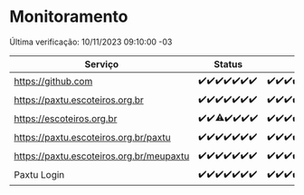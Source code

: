 # Monitoramento

Última verificação: 10/11/2023 09:10:00 -03

|Serviço|Status|Últimas 24h|
|---|---|---|
|https://github.com|<span title="2023-11-03: OK=23">✔️</span><span title="2023-11-04: OK=24">✔️</span><span title="2023-11-05: OK=24">✔️</span><span title="2023-11-06: OK=24">✔️</span><span title="2023-11-07: OK=24">✔️</span><span title="2023-11-08: OK=24">✔️</span><span title="2023-11-09: OK=12">✔️</span>|<span title="09/11/2023 09:10:00 -03 : 200">✔️</span><span title="09/11/2023 10:08:00 -03 : 200">✔️</span><span title="09/11/2023 11:04:00 -03 : 200">✔️</span><span title="09/11/2023 12:06:00 -03 : 200">✔️</span><span title="09/11/2023 13:07:00 -03 : 200">✔️</span><span title="09/11/2023 14:04:00 -03 : 200">✔️</span><span title="09/11/2023 15:07:00 -03 : 200">✔️</span><span title="09/11/2023 16:03:00 -03 : 200">✔️</span><span title="09/11/2023 17:06:00 -03 : 200">✔️</span><span title="09/11/2023 18:04:00 -03 : 200">✔️</span><span title="09/11/2023 19:04:00 -03 : 200">✔️</span><span title="09/11/2023 20:06:00 -03 : 200">✔️</span><span title="09/11/2023 21:29:00 -03 : 200">✔️</span><span title="09/11/2023 22:42:00 -03 : 200">✔️</span><span title="09/11/2023 23:16:00 -03 : 200">✔️</span><span title="10/11/2023 00:06:00 -03 : 200">✔️</span><span title="10/11/2023 01:07:00 -03 : 200">✔️</span><span title="10/11/2023 02:05:00 -03 : 200">✔️</span><span title="10/11/2023 03:08:00 -03 : 200">✔️</span><span title="10/11/2023 04:04:00 -03 : 200">✔️</span><span title="10/11/2023 05:08:00 -03 : 200">✔️</span><span title="10/11/2023 06:06:00 -03 : 200">✔️</span><span title="10/11/2023 07:06:00 -03 : 200">✔️</span><span title="10/11/2023 08:03:00 -03 : 200">✔️</span><span title="10/11/2023 09:10:00 -03 : 200">✔️</span>|
|https://paxtu.escoteiros.org.br|<span title="2023-11-03: OK=23">✔️</span><span title="2023-11-04: OK=24">✔️</span><span title="2023-11-05: OK=24">✔️</span><span title="2023-11-06: OK=24">✔️</span><span title="2023-11-07: OK=24">✔️</span><span title="2023-11-08: OK=24">✔️</span><span title="2023-11-09: OK=12">✔️</span>|<span title="09/11/2023 09:10:00 -03 : 200">✔️</span><span title="09/11/2023 10:08:00 -03 : 200">✔️</span><span title="09/11/2023 11:04:00 -03 : 200">✔️</span><span title="09/11/2023 12:06:00 -03 : 200">✔️</span><span title="09/11/2023 13:07:00 -03 : 200">✔️</span><span title="09/11/2023 14:04:00 -03 : 200">✔️</span><span title="09/11/2023 15:07:00 -03 : 200">✔️</span><span title="09/11/2023 16:03:00 -03 : 200">✔️</span><span title="09/11/2023 17:06:00 -03 : 200">✔️</span><span title="09/11/2023 18:04:00 -03 : 200">✔️</span><span title="09/11/2023 19:04:00 -03 : 200">✔️</span><span title="09/11/2023 20:06:00 -03 : 200">✔️</span><span title="09/11/2023 21:29:00 -03 : 200">✔️</span><span title="09/11/2023 22:42:00 -03 : 200">✔️</span><span title="09/11/2023 23:16:00 -03 : 200">✔️</span><span title="10/11/2023 00:06:00 -03 : 200">✔️</span><span title="10/11/2023 01:07:00 -03 : 200">✔️</span><span title="10/11/2023 02:05:00 -03 : 200">✔️</span><span title="10/11/2023 03:08:00 -03 : 200">✔️</span><span title="10/11/2023 04:04:00 -03 : 200">✔️</span><span title="10/11/2023 05:08:00 -03 : 200">✔️</span><span title="10/11/2023 06:06:00 -03 : 200">✔️</span><span title="10/11/2023 07:06:00 -03 : 200">✔️</span><span title="10/11/2023 08:03:00 -03 : 200">✔️</span><span title="10/11/2023 09:10:00 -03 : 200">✔️</span>|
|https://escoteiros.org.br|<span title="2023-11-03: OK=23">✔️</span><span title="2023-11-04: OK=24">✔️</span><span title="2023-11-05: OK=23, Falhas=1">⚠️</span><span title="2023-11-06: OK=24">✔️</span><span title="2023-11-07: OK=24">✔️</span><span title="2023-11-08: OK=24">✔️</span><span title="2023-11-09: OK=12">✔️</span>|<span title="09/11/2023 09:10:00 -03 : 200">✔️</span><span title="09/11/2023 10:08:00 -03 : 200">✔️</span><span title="09/11/2023 11:04:00 -03 : 200">✔️</span><span title="09/11/2023 12:06:00 -03 : 200">✔️</span><span title="09/11/2023 13:07:00 -03 : 200">✔️</span><span title="09/11/2023 14:04:00 -03 : 200">✔️</span><span title="09/11/2023 15:07:00 -03 : 200">✔️</span><span title="09/11/2023 16:03:00 -03 : 200">✔️</span><span title="09/11/2023 17:06:00 -03 : 200">✔️</span><span title="09/11/2023 18:04:00 -03 : 200">✔️</span><span title="09/11/2023 19:04:00 -03 : 200">✔️</span><span title="09/11/2023 20:06:00 -03 : 200">✔️</span><span title="09/11/2023 21:29:00 -03 : 200">✔️</span><span title="09/11/2023 22:42:00 -03 : 200">✔️</span><span title="09/11/2023 23:16:00 -03 : 200">✔️</span><span title="10/11/2023 00:06:00 -03 : 200">✔️</span><span title="10/11/2023 01:07:00 -03 : 200">✔️</span><span title="10/11/2023 02:05:00 -03 : 200">✔️</span><span title="10/11/2023 03:08:00 -03 : 200">✔️</span><span title="10/11/2023 04:04:00 -03 : 200">✔️</span><span title="10/11/2023 05:08:00 -03 : 200">✔️</span><span title="10/11/2023 06:06:00 -03 : 200">✔️</span><span title="10/11/2023 07:06:00 -03 : 200">✔️</span><span title="10/11/2023 08:03:00 -03 : 200">✔️</span><span title="10/11/2023 09:10:00 -03 : 200">✔️</span>|
|https://paxtu.escoteiros.org.br/paxtu|<span title="2023-11-03: OK=23">✔️</span><span title="2023-11-04: OK=24">✔️</span><span title="2023-11-05: OK=24">✔️</span><span title="2023-11-06: OK=24">✔️</span><span title="2023-11-07: OK=24">✔️</span><span title="2023-11-08: OK=24">✔️</span><span title="2023-11-09: OK=12">✔️</span>|<span title="09/11/2023 09:10:00 -03 : 200">✔️</span><span title="09/11/2023 10:08:00 -03 : 200">✔️</span><span title="09/11/2023 11:04:00 -03 : 200">✔️</span><span title="09/11/2023 12:06:00 -03 : 200">✔️</span><span title="09/11/2023 13:07:00 -03 : 200">✔️</span><span title="09/11/2023 14:04:00 -03 : 200">✔️</span><span title="09/11/2023 15:07:00 -03 : 200">✔️</span><span title="09/11/2023 16:03:00 -03 : 200">✔️</span><span title="09/11/2023 17:06:00 -03 : 200">✔️</span><span title="09/11/2023 18:04:00 -03 : 200">✔️</span><span title="09/11/2023 19:04:00 -03 : 200">✔️</span><span title="09/11/2023 20:06:00 -03 : 200">✔️</span><span title="09/11/2023 21:29:00 -03 : 200">✔️</span><span title="09/11/2023 22:42:00 -03 : 200">✔️</span><span title="09/11/2023 23:16:00 -03 : 200">✔️</span><span title="10/11/2023 00:06:00 -03 : 200">✔️</span><span title="10/11/2023 01:07:00 -03 : 200">✔️</span><span title="10/11/2023 02:05:00 -03 : 200">✔️</span><span title="10/11/2023 03:08:00 -03 : 200">✔️</span><span title="10/11/2023 04:04:00 -03 : 200">✔️</span><span title="10/11/2023 05:08:00 -03 : 200">✔️</span><span title="10/11/2023 06:06:00 -03 : 200">✔️</span><span title="10/11/2023 07:06:00 -03 : 200">✔️</span><span title="10/11/2023 08:03:00 -03 : 200">✔️</span><span title="10/11/2023 09:10:00 -03 : 200">✔️</span>|
|https://paxtu.escoteiros.org.br/meupaxtu|<span title="2023-11-03: OK=23">✔️</span><span title="2023-11-04: OK=24">✔️</span><span title="2023-11-05: OK=24">✔️</span><span title="2023-11-06: OK=24">✔️</span><span title="2023-11-07: OK=24">✔️</span><span title="2023-11-08: OK=24">✔️</span><span title="2023-11-09: OK=12">✔️</span>|<span title="09/11/2023 09:10:00 -03 : 200">✔️</span><span title="09/11/2023 10:08:00 -03 : 200">✔️</span><span title="09/11/2023 11:04:00 -03 : 200">✔️</span><span title="09/11/2023 12:06:00 -03 : 200">✔️</span><span title="09/11/2023 13:07:00 -03 : 200">✔️</span><span title="09/11/2023 14:04:00 -03 : 200">✔️</span><span title="09/11/2023 15:07:00 -03 : 200">✔️</span><span title="09/11/2023 16:03:00 -03 : 200">✔️</span><span title="09/11/2023 17:06:00 -03 : 200">✔️</span><span title="09/11/2023 18:04:00 -03 : 200">✔️</span><span title="09/11/2023 19:04:00 -03 : 200">✔️</span><span title="09/11/2023 20:06:00 -03 : 200">✔️</span><span title="09/11/2023 21:29:00 -03 : 200">✔️</span><span title="09/11/2023 22:42:00 -03 : 200">✔️</span><span title="09/11/2023 23:16:00 -03 : 200">✔️</span><span title="10/11/2023 00:06:00 -03 : 200">✔️</span><span title="10/11/2023 01:07:00 -03 : 200">✔️</span><span title="10/11/2023 02:05:00 -03 : 200">✔️</span><span title="10/11/2023 03:08:00 -03 : 200">✔️</span><span title="10/11/2023 04:04:00 -03 : 200">✔️</span><span title="10/11/2023 05:08:00 -03 : 200">✔️</span><span title="10/11/2023 06:06:00 -03 : 200">✔️</span><span title="10/11/2023 07:06:00 -03 : 200">✔️</span><span title="10/11/2023 08:03:00 -03 : 200">✔️</span><span title="10/11/2023 09:10:00 -03 : 200">✔️</span>|
|Paxtu Login|<span title="2023-11-03: OK=23">✔️</span><span title="2023-11-04: OK=24">✔️</span><span title="2023-11-05: OK=24">✔️</span><span title="2023-11-06: OK=24">✔️</span><span title="2023-11-07: OK=24">✔️</span><span title="2023-11-08: OK=24">✔️</span><span title="2023-11-09: OK=12">✔️</span>|<span title="09/11/2023 09:10:00 -03 : 200">✔️</span><span title="09/11/2023 10:08:00 -03 : 200">✔️</span><span title="09/11/2023 11:04:00 -03 : 200">✔️</span><span title="09/11/2023 12:06:00 -03 : 200">✔️</span><span title="09/11/2023 13:07:00 -03 : 200">✔️</span><span title="09/11/2023 14:04:00 -03 : 200">✔️</span><span title="09/11/2023 15:07:00 -03 : 200">✔️</span><span title="09/11/2023 16:03:00 -03 : 200">✔️</span><span title="09/11/2023 17:06:00 -03 : 200">✔️</span><span title="09/11/2023 18:04:00 -03 : 200">✔️</span><span title="09/11/2023 19:04:00 -03 : 200">✔️</span><span title="09/11/2023 20:06:00 -03 : 200">✔️</span><span title="09/11/2023 21:29:00 -03 : 200">✔️</span><span title="09/11/2023 22:42:00 -03 : 200">✔️</span><span title="09/11/2023 23:16:00 -03 : 200">✔️</span><span title="10/11/2023 00:06:00 -03 : 200">✔️</span><span title="10/11/2023 01:07:00 -03 : 200">✔️</span><span title="10/11/2023 02:05:00 -03 : 200">✔️</span><span title="10/11/2023 03:08:00 -03 : 200">✔️</span><span title="10/11/2023 04:04:00 -03 : 200">✔️</span><span title="10/11/2023 05:08:00 -03 : 200">✔️</span><span title="10/11/2023 06:06:00 -03 : 200">✔️</span><span title="10/11/2023 07:06:00 -03 : 200">✔️</span><span title="10/11/2023 08:03:00 -03 : 200">✔️</span><span title="10/11/2023 09:10:00 -03 : 200">✔️</span>|
